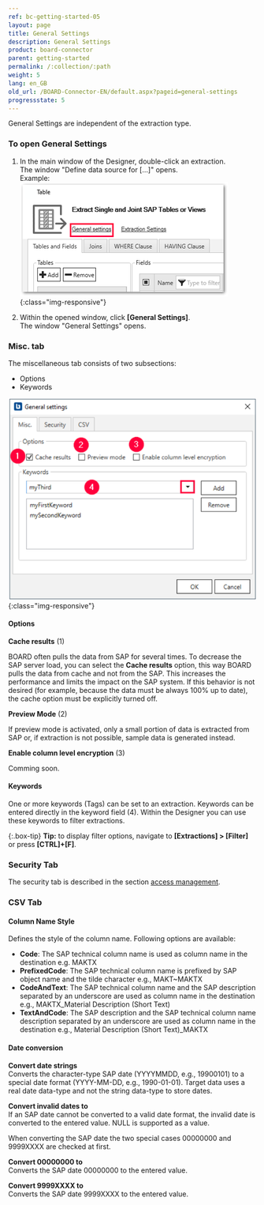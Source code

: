 ```yaml
---
ref: bc-getting-started-05
layout: page
title: General Settings
description: General Settings
product: board-connector
parent: getting-started
permalink: /:collection/:path
weight: 5
lang: en_GB
old_url: /BOARD-Connector-EN/default.aspx?pageid=general-settings
progressstate: 5
---	
```

General Settings are independent of the extraction type.

### To open General Settings
1. In the main window of the Designer, double-click an extraction.<br>
The window "Define data source for [...]" opens.<br>
Example:
![General-Settings](/img/content/General-Settings_designer.png){:class="img-responsive"}

2. Within the opened window, click **[General Settings]**.<br>
The window "General Settings" opens.


### Misc. tab
The miscellaneous tab consists of two subsections:
- Options
- Keywords

![General-Settings](/img/content/General-SettingsBC.png){:class="img-responsive"}

#### Options
**Cache results** (1)


BOARD often pulls the data from SAP for several times. To decrease the SAP server load, you can select the **Cache results** option, this way BOARD pulls the data from cache and not from the SAP.
This increases the performance and limits the impact on the SAP system. If this behavior is not desired (for example, because the data must be always 100% up to date), the cache option must be explicitly turned off.

**Preview Mode** (2)

If preview mode is activated, only a small portion of data is extracted from SAP or, if extraction is not possible, sample data is generated instead.

**Enable column level encryption** (3)

Comming soon.

#### Keywords
One or more keywords (Tags) can be set to an extraction. 
Keywords can be entered directly in the keyword field (4).
Within the Designer you can use these keywords to filter  extractions. 

{:.box-tip}
**Tip:** to display filter options, navigate to **[Extractions] > [Filter]** or press **[CTRL]+[F]**.
 

### Security Tab
The security tab is described in the section [access management](https://help.theobald-software.com/en/board-connector/security/access-management).

### CSV Tab

#### Column Name Style

Defines the style of the column name. Following options are available: 

- **Code**: The SAP technical column name is used as column name in the destination e.g. MAKTX<br>
- **PrefixedCode**: The SAP technical column name is prefixed by SAP object name and the tilde character e.g., MAKT~MAKTX
- **CodeAndText**: The SAP technical column name and the SAP description separated by an underscore are used as column name in the destination e.g., MAKTX_Material Description (Short Text)<br>
- **TextAndCode**: The SAP description and the SAP technical column name description separated by an underscore are used as column name in the destination e.g., Material Description (Short Text)_MAKTX

#### Date conversion

**Convert date strings**<br>
Converts the character-type SAP date (YYYYMMDD, e.g., 19900101) to a special date format (YYYY-MM-DD, e.g., 1990-01-01). Target data uses a real date data-type and not the string data-type to store dates.

**Convert invalid dates to**<br>
If an SAP date cannot be converted to a valid date format, the invalid date is converted to the entered value. NULL is supported as a value.

When converting the SAP date the two special cases 00000000 and 9999XXXX are checked at first.

**Convert 00000000 to**<br>
Converts the SAP date 00000000 to the entered value.

**Convert 9999XXXX to**<br>
Converts the SAP date 9999XXXX to the entered value.